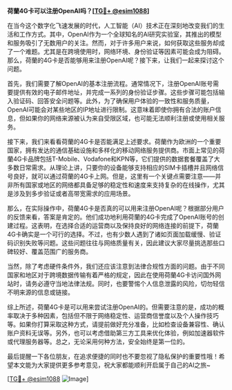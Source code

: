 **荷蘭4G卡可以注册OpenAI吗？[[TG💪+ @esim1088](https://t.me/s/esim1088)]**

在当今这个数字化飞速发展的时代，人工智能（AI）技术正在深刻地改变我们的生活和工作方式。其中，OpenAI作为一个全球知名的AI研究实验室，其推出的模型和服务吸引了无数用户的关注。然而，对于许多用户来说，如何获取这些服务却成了一个难题。尤其是在跨境使用时，网络环境、身份验证等因素可能会成为阻碍。那么，荷蘭的4G卡是否能够用来注册OpenAI呢？接下来，让我们一起来探讨这个问题。

首先，我们需要了解OpenAI的基本注册流程。通常情况下，注册OpenAI账号需要提供有效的电子邮件地址，并完成一系列的身份验证步骤。这些步骤可能包括输入验证码、回答安全问题等。此外，为了确保用户体验的一致性和服务质量，OpenAI可能会对某些地区的IP地址进行限制。这意味着即使你拥有合法的账户信息，但如果你的网络来源被认为来自受限区域，也可能无法顺利注册或使用相关服务。

接下来，我们来看看荷蘭的4G卡是否能满足上述要求。荷蘭作为欧洲的一个重要国家，拥有发达的通信基础设施和多样化的移动网络服务提供商。市面上常见的荷蘭4G卡品牌包括T-Mobile、Vodafone和KPN等，它们提供的数据套餐覆盖了大多数日常需求。从理论上讲，只要你的设备能够支持相应的SIM卡插槽并且网络信号良好，就可以通过荷蘭的4G卡上网。但是，这里有一个关键点需要注意——并非所有国家或地区的网络都具备足够的稳定性和速度来支持复杂的在线操作，尤其是涉及到多步验证或者高带宽需求的应用场景。

那么，在实际操作中，荷蘭4G卡是否真的可以用来注册OpenAI呢？根据部分用户的反馈来看，答案是肯定的。他们成功地利用荷蘭的4G卡完成了OpenAI账号的创建过程。这表明，在选择合适的运营商以及保持良好的网络连接的前提下，荷蘭4G卡确实是一个可行的选择。不过，也有少数人遇到了诸如页面加载缓慢、验证码识别失败等问题。这些问题往往与网络质量有关，因此建议大家尽量挑选那些口碑较好、覆盖范围广的服务商。

当然，除了考虑硬件条件外，我们还应该注意到法律合规性方面的问题。由于不同国家和地区对于跨境数据传输有着严格的规定，因此在使用荷蘭4G卡访问国外网站时，请务必遵守当地法律法规。同时，也要警惕个人信息泄露的风险，切勿轻信不明来源的信息或链接。

综上所述，荷蘭4G卡是可以用来尝试注册OpenAI的。但需要注意的是，成功的概率取决于多种因素，包括但不限于网络稳定性、运营商信誉度以及个人操作技巧等。如果你打算采取这种方式，请提前做好充分准备，比如检查设备兼容性、确认账户资料无误等。另外，也可以考虑借助第三方工具来优化体验，例如加速器软件或代理服务器等。总之，无论采用何种方法，安全始终是第一位的。

最后提醒一下各位朋友，在追求便捷的同时也不要忽视了隐私保护的重要性哦！希望本文能为大家提供更多参考意见，祝大家都能顺利开启属于自己的AI之旅~ 

[[TG💪+ @esim1088](https://t.me/s/esim1088) ![Image](https://i.postimg.cc/4NQfJmqS/Snipaste-2025-05-13-00-14-12.png)]
